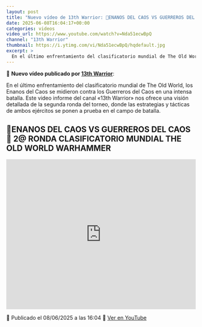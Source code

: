 ```yaml
---
layout: post
title: "Nuevo vídeo de 13th Warrior: 🎲ENANOS DEL CAOS VS GUERREROS DEL CAOS🎲 2@ RONDA CLASIFICATORIO MUNDIAL THE OLD WORLD WARHAMMER"
date: 2025-06-08T16:04:17+00:00
categories: videos
video_url: https://www.youtube.com/watch?v=Nda51ecwBpQ
channel: "13th Warrior"
thumbnail: https://i.ytimg.com/vi/Nda51ecwBpQ/hqdefault.jpg
excerpt: >
  En el último enfrentamiento del clasificatorio mundial de The Old World, los Enanos del Caos se midieron contra los Guerreros del Caos en una intensa batalla. Este video informe del canal «13th Warrior» nos ofrece una visión detallada de la segunda ronda del torneo, donde las estrategias y tácticas de ambos ejércitos se ponen a prueba en el campo de batalla.
---
```


🎥 **Nuevo vídeo publicado por [13th Warrior](https://www.youtube.com/channel/UCYOhXS04iLg68Sro80yF_1w)**:

En el último enfrentamiento del clasificatorio mundial de The Old World, los Enanos del Caos se midieron contra los Guerreros del Caos en una intensa batalla. Este video informe del canal «13th Warrior» nos ofrece una visión detallada de la segunda ronda del torneo, donde las estrategias y tácticas de ambos ejércitos se ponen a prueba en el campo de batalla.

## 🎲ENANOS DEL CAOS VS GUERREROS DEL CAOS🎲 2@ RONDA CLASIFICATORIO MUNDIAL THE OLD WORLD WARHAMMER

<iframe width="100%" height="400" src="https://www.youtube.com/embed/Nda51ecwBpQ" frameborder="0" allowfullscreen></iframe>

📅 Publicado el 08/06/2025 a las 16:04
🔗 [Ver en YouTube](https://www.youtube.com/watch?v=Nda51ecwBpQ)
